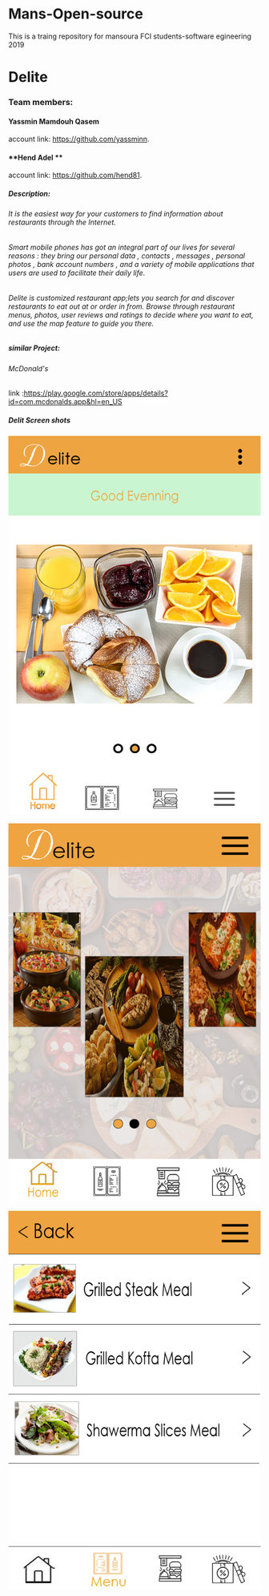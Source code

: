 # Mans-Open-source
This is a traing repository for mansoura FCI students-software egineering 2019

# Delite
### Team members:
 #### **Yassmin Mamdouh Qasem**
  account link: https://github.com/yassminn.
 #### **Hend Adel **
  account link: https://github.com/hend81.

##### Description:
###### It is the easiest way for your customers to find information about restaurants through the Internet.
###### Smart mobile phones has got an integral part of our lives for several reasons : they bring our personal data , contacts , messages , personal photos , bank account numbers , and a variety of mobile applications that users are used to facilitate their daily life.
###### Delite is customized restaurant app;lets you search for and discover restaurants to eat out at or order in from. Browse through restaurant menus, photos, user reviews and ratings to decide where you want to eat, and use the map feature to guide you there.


##### similar Project:
###### McDonald's
link :https://play.google.com/store/apps/details?id=com.mcdonalds.app&hl=en_US
##### Delit Screen shots
![Image of Delit](https://github.com/BananEmad/Egypt-Tour/blob/master/Good%20Moring%20Home.png?raw=true)

![Image of Delit](https://github.com/BananEmad/Egypt-Tour/blob/master/Home.png?raw=true)


![Image of Delit](https://github.com/BananEmad/Egypt-Tour/blob/master/Beef%20Meals.png?raw=true)


